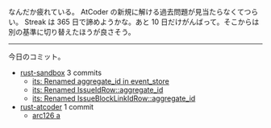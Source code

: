 なんだか疲れている。 AtCoder の新規に解ける過去問題が見当たらなくてつらい。 Streak は 365 日で諦めようかな。あと 10 日だけがんばって。そこからは別の基準に切り替えたほうが良さそう。

---

今日のコミット。

- [rust-sandbox](https://github.com/bouzuya/rust-sandbox) 3 commits
  - [its: Renamed aggregate_id in event_store](https://github.com/bouzuya/rust-sandbox/commit/3b509da180a8b5b0199377378cf4b6345816e535)
  - [its: Renamed IssueIdRow::aggregate_id](https://github.com/bouzuya/rust-sandbox/commit/8fe0ff544f17337d3a813687db20bc80ac779d2f)
  - [its: Renamed IssueBlockLinkIdRow::aggregate_id](https://github.com/bouzuya/rust-sandbox/commit/44045b022753567b59c4cefcf8943e7ae4b95830)
- [rust-atcoder](https://github.com/bouzuya/rust-atcoder) 1 commit
  - [arc126 a](https://github.com/bouzuya/rust-atcoder/commit/3349eaa012e17f7942dc0b8943311e6a85d5e97b)
